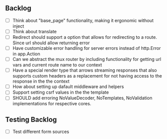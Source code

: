 ## Backlog
- [ ] Think about "base_page" functionality, making it ergonomic without inject
- [ ] Think about translate
- [ ] Redirect should support a option that allows for redirecting to a route. Since
      url should allow returning error
- [ ] Have customizable error handling for server errors instead of http.Error in
      app.Action
- [ ] Can we abstract the mux router by including functionality for getting url vars and
      current route name to our context
- [ ] Have a special render type that arrows streaming responses that also supports
      custom headers as a replacement for not having access to the response in the
      the context
- [ ] How about setting up dafault middleware and helpers
- [ ] Support setting csrf values in the the template
- [ ] SHOULD add erroring NoValueDecoder, NoTemplates, NoValidation implementations for 
      respective cores.

## Testing Backlog
- [ ] Test different form sources
